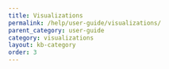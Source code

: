 ```yaml
---
title: Visualizations
permalink: /help/user-guide/visualizations/
parent_category: user-guide
category: visualizations
layout: kb-category
order: 3
---
```

